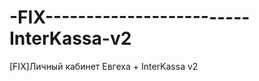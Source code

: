 -FIX-------------------------InterKassa-v2
==========================================

[FIX]Личный кабинет Евгеха + InterKassa v2
